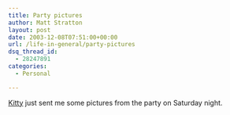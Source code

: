 ```yaml
---
title: Party pictures
author: Matt Stratton
layout: post
date: 2003-12-08T07:51:00+00:00
url: /life-in-general/party-pictures
dsq_thread_id:
  - 28247891
categories:
  - Personal

---
```

<a href="https://dailykitty.blogspot.com" title="Kitty" target="_blank">Kitty</a> just sent me some pictures from the party on Saturday night.